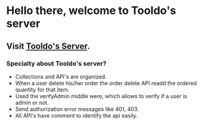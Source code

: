 # Hello there, welcome to Tooldo's server

## Visit [Tooldo's Server](https://desolate-cove-12893.herokuapp.com/).

### Specialty about Tooldo's server?

- Collections and API's are organized.
- When a user delete his/her order the order delete API readd the ordered quantity for that item.
- Used the verifyAdmin middle were, which allows to verify if a user is admin or not.
- Send authorization error messages like 401, 403.
- All API's have comment to identify the api easily.

